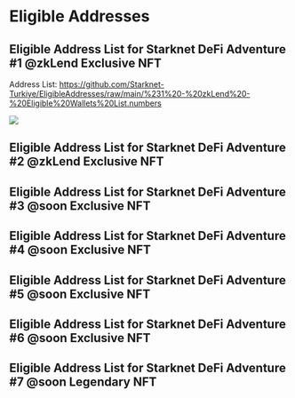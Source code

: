 # Eligible Addresses

## Eligible Address List for Starknet DeFi Adventure #1 @zkLend Exclusive NFT

Address List: https://github.com/Starknet-Turkiye/EligibleAddresses/raw/main/%231%20-%20zkLend%20-%20Eligible%20Wallets%20List.numbers

  <img src="https://github.com/TobbyKitty/Starknet-DeFi-Adventure/blob/main/1.jpg?raw=true">

## Eligible Address List for Starknet DeFi Adventure #2 @zkLend Exclusive NFT
## Eligible Address List for Starknet DeFi Adventure #3 @soon Exclusive NFT
## Eligible Address List for Starknet DeFi Adventure #4 @soon Exclusive NFT
## Eligible Address List for Starknet DeFi Adventure #5 @soon Exclusive NFT
## Eligible Address List for Starknet DeFi Adventure #6 @soon Exclusive NFT
## Eligible Address List for Starknet DeFi Adventure #7 @soon Legendary NFT





